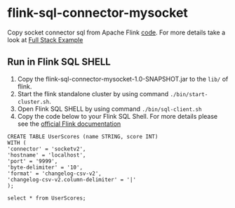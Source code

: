 # flink-sql-connector-mysocket
Copy socket connector sql from Apache Flink [code](https://github.com/apache/flink/blob/master/flink-examples/flink-examples-table/src/main/java/org/apache/flink/table/examples/java/connectors/SocketDynamicTableFactory.java).
For more details take a look at [Full Stack Example](https://nightlies.apache.org/flink/flink-docs-master/docs/dev/table/sourcessinks/#full-stack-example)

## Run in Flink SQL SHELL
1. Copy the flink-sql-connector-mysocket-1.0-SNAPSHOT.jar to the `lib/` of flink.
2. Start the flink standalone cluster by using command `./bin/start-cluster.sh`.
3. Open Flink SQL SHELL by using command `./bin/sql-client.sh`
4. Copy the code below to your Flink SQL Shell. For more details please see the [official Flink documentation](https://nightlies.apache.org/flink/flink-docs-master/docs/dev/table/sourcessinks/#full-stack-example)
```shell
CREATE TABLE UserScores (name STRING, score INT)
WITH (
'connector' = 'socketv2',
'hostname' = 'localhost',
'port' = '9999',
'byte-delimiter' = '10',
'format' = 'changelog-csv-v2',
'changelog-csv-v2.column-delimiter' = '|'
);

select * from UserScores;
```
